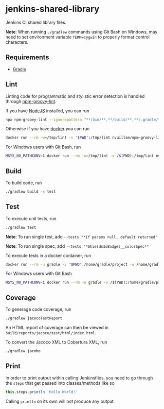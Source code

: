 # jenkins-shared-library

Jenkins CI shared library files.

**Note**: When running `./gradlew` commands using Git Bash on Windows, may need to set environment variable `TERM=cygwin` to properly format control characters.

## Requirements

- [Gradle](https://gradle.org/)

## Lint

Linting code for programmatic and stylistic error detection is handled through [npm-groovy-lint](https://github.com/nvuillam/npm-groovy-lint).

If you have [NodeJS](https://nodejs.org/) installed, you can run

```sh
npx npm-groovy-lint --ignorepattern "**/bin/**,**/build/**,**/.gradle/**" --failon info
```

Otherwise if you have [docker](https://www.docker.com/) you can run

```sh
docker run --rm -w=/tmp/lint -v "$PWD":/tmp/lint nvuillam/npm-groovy-lint npm-groovy-lint --ignorepattern "**/bin/**,**/build/**,**/.gradle/**" --failon info
```

For Windows users with Git Bash, run

```sh
MSYS_NO_PATHCONV=1 docker run --rm -w=/tmp/lint -v /$(PWD):/tmp/lint nvuillam/npm-groovy-lint npm-groovy-lint --ignorepattern "**/bin/**,**/build/**,**/.gradle/**" --failon info
```

## Build

To build code, run

```sh
./gradlew build -x test
```

## Test

To execute unit tests, run

```sh
./gradlew test
```

**Note**: To run single test, add `--tests "*If params null, default returned"`

**Note**: To run single spec, add `--tests "*ShieldsIoBadges__colorSpec*"`

To execute tests in a docker container, run

```sh
docker run --rm -u gradle -v "$PWD":/home/gradle/project -w /home/gradle/project gradle ./gradlew test
```

For Windows users with Git Bash

```sh
MSYS_NO_PATHCONV=1 docker run --rm -u gradle -v /$(PWD):/home/gradle/project -w /home/gradle/project gradle ./gradlew test
```

## Coverage

To generage code coverage, run

```sh
./gradlew jacocoTestReport
```

An HTML report of coverage can then be viewed in `build/reports/jacoco/test/html/index.html`.

To convert the Jacoco XML to Cobertura XML, run

```sh
./gradlew jacobo
```

## Print

In order to print output within calling Jenkinsfiles, you need to go through the `steps` that get passed into classes/methods like so

```groovy
this.steps.println 'Hello World!'
```

Calling `println` on its own will not produce any output.
